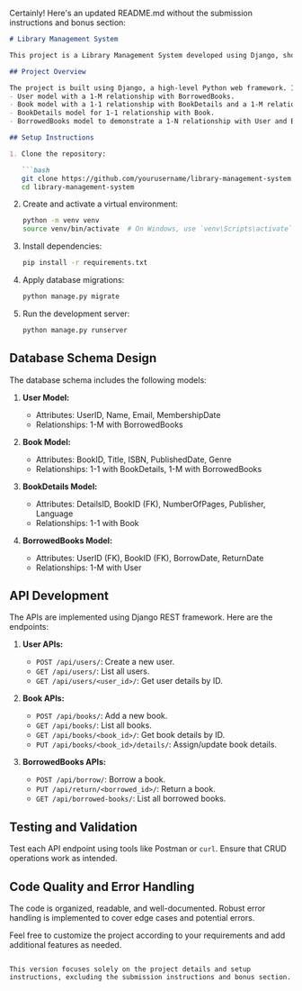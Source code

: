 Certainly! Here's an updated README.md without the submission instructions and bonus section:

```markdown
# Library Management System

This project is a Library Management System developed using Django, showcasing models with 1-1, 1-M, and M-M relationships. It includes APIs to interact with these models.

## Project Overview

The project is built using Django, a high-level Python web framework. It implements a Library Management System with the following features:
- User model with a 1-M relationship with BorrowedBooks.
- Book model with a 1-1 relationship with BookDetails and a 1-M relationship with BorrowedBooks.
- BookDetails model for 1-1 relationship with Book.
- BorrowedBooks model to demonstrate a 1-N relationship with User and Book.

## Setup Instructions

1. Clone the repository:

   ```bash
   git clone https://github.com/yourusername/library-management-system.git
   cd library-management-system
   ```

2. Create and activate a virtual environment:

   ```bash
   python -m venv venv
   source venv/bin/activate  # On Windows, use `venv\Scripts\activate`
   ```

3. Install dependencies:

   ```bash
   pip install -r requirements.txt
   ```

4. Apply database migrations:

   ```bash
   python manage.py migrate
   ```

5. Run the development server:

   ```bash
   python manage.py runserver
   ```

## Database Schema Design

The database schema includes the following models:

1. **User Model:**
   - Attributes: UserID, Name, Email, MembershipDate
   - Relationships: 1-M with BorrowedBooks

2. **Book Model:**
   - Attributes: BookID, Title, ISBN, PublishedDate, Genre
   - Relationships: 1-1 with BookDetails, 1-M with BorrowedBooks

3. **BookDetails Model:**
   - Attributes: DetailsID, BookID (FK), NumberOfPages, Publisher, Language
   - Relationships: 1-1 with Book

4. **BorrowedBooks Model:**
   - Attributes: UserID (FK), BookID (FK), BorrowDate, ReturnDate
   - Relationships: 1-M with User

## API Development

The APIs are implemented using Django REST framework. Here are the endpoints:

1. **User APIs:**
   - `POST /api/users/`: Create a new user.
   - `GET /api/users/`: List all users.
   - `GET /api/users/<user_id>/`: Get user details by ID.

2. **Book APIs:**
   - `POST /api/books/`: Add a new book.
   - `GET /api/books/`: List all books.
   - `GET /api/books/<book_id>/`: Get book details by ID.
   - `PUT /api/books/<book_id>/details/`: Assign/update book details.

3. **BorrowedBooks APIs:**
   - `POST /api/borrow/`: Borrow a book.
   - `PUT /api/return/<borrowed_id>/`: Return a book.
   - `GET /api/borrowed-books/`: List all borrowed books.

## Testing and Validation

Test each API endpoint using tools like Postman or `curl`. Ensure that CRUD operations work as intended.

## Code Quality and Error Handling

The code is organized, readable, and well-documented. Robust error handling is implemented to cover edge cases and potential errors.

Feel free to customize the project according to your requirements and add additional features as needed.
```

This version focuses solely on the project details and setup instructions, excluding the submission instructions and bonus section.


